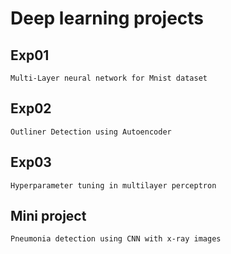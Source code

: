 # Deep learning projects
## Exp01
```
Multi-Layer neural network for Mnist dataset
```
## Exp02
```
Outliner Detection using Autoencoder
```
## Exp03
```
Hyperparameter tuning in multilayer perceptron
```
## Mini project
```
Pneumonia detection using CNN with x-ray images
```